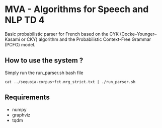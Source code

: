 MVA - Algorithms for Speech and NLP TD 4
========================================

Basic probabilistic parser for French based on the CYK (Cocke–Younger–Kasami or CKY) algorithm and the Probabilistic Context-Free Grammar (PCFG) model.

## How to use the system ?

Simply run the run_parser.sh bash file
```
cat ../sequoia-corpus+fct.mrg_strict.txt | ./run_parser.sh
```


## Requirements

- numpy
- graphviz
- tqdm